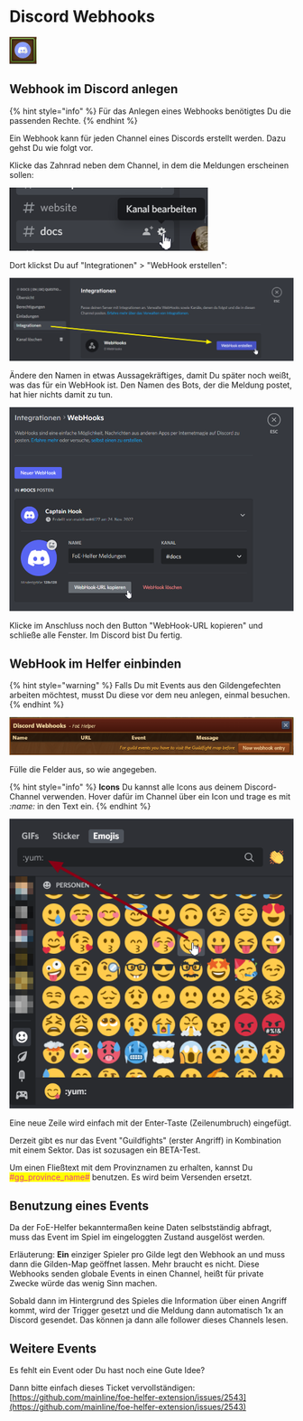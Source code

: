 # Discord Webhooks

![Menü Icon](./.images/modul-icon.png)

## Webhook im Discord anlegen

{% hint style="info" %}
Für das Anlegen eines Webhooks benötigtes Du die passenden Rechte.
{% endhint %}

Ein Webhook kann für jeden Channel eines Discords erstellt werden. Dazu gehst Du wie folgt vor.

Klicke das Zahnrad neben dem Channel, in dem die Meldungen erscheinen sollen:

![Kanal bearbeiten](./.images/search-channel.png)

Dort klickst Du auf "Integrationen" > "WebHook erstellen":

![Integration öffnen](./.images/integration-create-webhook.png)

Ändere den Namen in etwas Aussagekräftiges, damit Du später noch weißt, was das für ein WebHook ist. Den Namen des Bots, der die Meldung postet, hat hier nichts damit zu tun.

![WebHook benennen und speichern](./.images/change-name-and-save.png)

Klicke im Anschluss noch den Button "WebHook-URL kopieren" und schließe alle Fenster. Im Discord bist Du fertig.

## WebHook im Helfer einbinden

{% hint style="warning" %}
Falls Du mit Events aus den Gildengefechten arbeiten möchtest, musst Du diese vor dem neu anlegen, einmal besuchen.
{% endhint %}

![Übersicht](./.images/overview.png)

Fülle die Felder aus, so wie angegeben.

{% hint style="info" %}
**Icons** Du kannst alle Icons aus deinem Discord-Channel verwenden. Hover dafür im Channel über ein Icon und trage es mit _:name:_ in den Text ein.
{% endhint %}

![Emoji - Übersicht](./.images/emojis.png)

Eine neue Zeile wird einfach mit der Enter-Taste (Zeilenumbruch) eingefügt.

Derzeit gibt es nur das Event "Guildfights" (erster Angriff) in Kombination mit einem Sektor. Das ist sozusagen ein BETA-Test.

Um einen Fließtext mit dem Provinznamen zu erhalten, kannst Du <mark style="color: #e83e8c;">#gg_province_name#</mark> benutzen. Es wird beim Versenden ersetzt.

## Benutzung eines Events

Da der FoE-Helfer bekanntermaßen keine Daten selbstständig abfragt, muss das Event im Spiel im eingeloggten Zustand ausgelöst werden.

Erläuterung: **Ein** einziger Spieler pro Gilde legt den Webhook an und muss dann die Gilden-Map geöffnet lassen. Mehr braucht es nicht. Diese Webhooks senden globale Events in einen Channel, heißt für private Zwecke würde das wenig Sinn machen.

Sobald dann im Hintergrund des Spieles die Information über einen Angriff kommt, wird der Trigger gesetzt und die Meldung dann automatisch 1x an Discord gesendet. Das können ja dann alle follower dieses Channels lesen.

## Weitere Events

Es fehlt ein Event oder Du hast noch eine Gute Idee?

Dann bitte einfach dieses Ticket vervollständigen: [https://github.com/mainIine/foe-helfer-extension/issues/2543](https://github.com/mainIine/foe-helfer-extension/issues/2543)